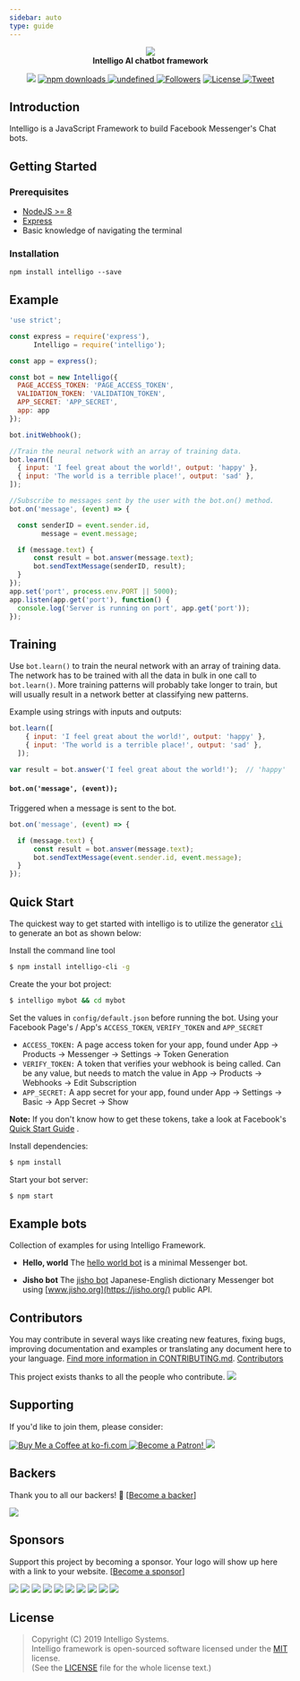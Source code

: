 ```yaml
---
sidebar: auto
type: guide
---
```


<p align="center">
	<img src="https://raw.githubusercontent.com/intelligo-systems/intelligo/master/.github/intelligo-logo.png"/>
<br>
	<b>Intelligo AI chatbot framework</b>
</p>
<p align="center">
    <a class="badge-align" href="https://www.codacy.com/app/tortuvshin/intelligo?utm_source=github.com&amp;utm_medium=referral&amp;utm_content=techstar-inc/intelligo&amp;utm_campaign=Badge_Grade"><img src="https://api.codacy.com/project/badge/Grade/c7f41b9927fe4d2a9b18e564e23294cc"/></a>
   <a href="https://www.npmjs.com/package/intelligo">
      <img alt="npm downloads" src="https://img.shields.io/npm/dt/intelligo.svg?style=flat-square">
    </a>
     <a href="https://www.npmjs.com/package/intelligo">
        <img alt="undefined" src="https://img.shields.io/npm/v/intelligo.svg?style=flat-square">
        </a>
    <a href="https://github.com/tortuvshin/">
        <img src="https://img.shields.io/github/followers/tortuvshin.svg?style=social&label=Follow"
            alt="Followers"></a>
    <a href="https://github.com/intelligo-systems/intelligo/blob/master/LICENSE">
            <img alt="License" src="https://img.shields.io/github/license/intelligo-systems/intelligo.svg?colorB=blue&style=flat-square">
           </a>
      <a href="https://twitter.com/intent/tweet?text=Wow:&url=https://github.com/intelligo-systems/intelligo">
     <img alt="Tweet" src="https://img.shields.io/twitter/url/http/shields.io.svg?style=social">
     </a>

</p>

## Introduction

Intelligo is a JavaScript Framework to build Facebook Messenger's Chat bots. 

## Getting Started

### Prerequisites

- [NodeJS >= 8](https://nodejs.org/)
- [Express](https://expressjs.com/)
- Basic knowledge of navigating the terminal

### Installation

```
npm install intelligo --save
```

## Example

```js
'use strict';

const express = require('express'),
      Intelligo = require('intelligo');

const app = express();

const bot = new Intelligo({
  PAGE_ACCESS_TOKEN: 'PAGE_ACCESS_TOKEN',
  VALIDATION_TOKEN: 'VALIDATION_TOKEN',
  APP_SECRET: 'APP_SECRET',
  app: app
});

bot.initWebhook();

//Train the neural network with an array of training data.
bot.learn([
  { input: 'I feel great about the world!', output: 'happy' },
  { input: 'The world is a terrible place!', output: 'sad' },
]);

//Subscribe to messages sent by the user with the bot.on() method.
bot.on('message', (event) => {

  const senderID = event.sender.id,
        message = event.message;

  if (message.text) {
      const result = bot.answer(message.text);
      bot.sendTextMessage(senderID, result);
  }
});
app.set('port', process.env.PORT || 5000);
app.listen(app.get('port'), function() {
  console.log('Server is running on port', app.get('port'));
});
```

## Training

Use `bot.learn()` to train the neural network with an array of training data. The network has to be trained with all the data in bulk in one call to `bot.learn()`. More training patterns will probably take longer to train, but will usually result in a network better at classifying new patterns.

Example using strings with inputs and outputs:

```js
bot.learn([
    { input: 'I feel great about the world!', output: 'happy' },
    { input: 'The world is a terrible place!', output: 'sad' },
  ]);

var result = bot.answer('I feel great about the world!');  // 'happy'
```

#### `bot.on('message', (event));`

Triggered when a message is sent to the bot.

```js
bot.on('message', (event) => {

  if (message.text) {
      const result = bot.answer(message.text);
      bot.sendTextMessage(event.sender.id, event.message);
  }
});
```

## Quick Start

The quickest way to get started with intelligo is to utilize the generator [`cli`](https://github.com/intelligo-systems/intelligo-cli) to generate an bot as shown below:

Install the command line tool

```bash
$ npm install intelligo-cli -g
```
Create the your bot project:

```bash
$ intelligo mybot && cd mybot
```

Set the values in `config/default.json` before running the bot. Using your Facebook Page's / App's `ACCESS_TOKEN`, `VERIFY_TOKEN` and `APP_SECRET`

- `ACCESS_TOKEN:` A page access token for your app, found under App -> Products -> Messenger -> Settings -> Token Generation
- `VERIFY_TOKEN:` A token that verifies your webhook is being called. Can be any value, but needs to match the value in App -> Products -> Webhooks -> Edit Subscription
- `APP_SECRET:` A app secret for your app, found under App -> Settings -> Basic -> App Secret -> Show

**Note:** If you don't know how to get these tokens, take a look at Facebook's [Quick Start Guide](https://developers.facebook.com/docs/messenger-platform/guides/quick-start) .

Install dependencies:

```bash
$ npm install
```

Start your bot server:

```bash
$ npm start
```
## Example bots

Collection of examples for using Intelligo Framework.

- **Hello, world** The [hello world bot](https://github.com/intelligo-systems/intelligo/blob/master/samples/hello-bot) is a minimal Messenger bot.

- **Jisho bot** The [jisho bot](https://github.com/intelligo-systems/intelligo/blob/master/samples/jisho-bot) Japanese-English dictionary Messenger bot using [www.jisho.org](https://jisho.org/) public API.


## Contributors

You may contribute in several ways like creating new features, fixing bugs, improving documentation and examples
or translating any document here to your language. [Find more information in CONTRIBUTING.md](CONTRIBUTING.md).
<a href="https://github.com/intelligo-systems/intelligo/graphs/contributors">Contributors</a>

This project exists thanks to all the people who contribute.
<a href="https://github.com/intelligo-systems/intelligo/contributors"><img src="https://opencollective.com/intelligo/contributors.svg?width=890&button=false" /></a>

## Supporting

If you'd like to join them, please consider:

 <a href='https://www.ko-fi.com/turtuvshin' target="_blank">
    <img src='https://az743702.vo.msecnd.net/cdn/kofi3.png?v=0'  alt='Buy Me a Coffee at ko-fi.com' />
 </a> 
 <a href='https://www.patreon.com/turtuvshin' target="_blank">
    <img src='https://c5.patreon.com/external/logo/become_a_patron_button@2x.png' alt='Become a Patron!' />
  </a>
 <a href="https://opencollective.com/intelligo/donate" target="_blank">
  <img src="https://opencollective.com/intelligo/donate/button@2x.png?color=blue"/>
</a>

## Backers

Thank you to all our backers! 🙏 [[Become a backer](https://opencollective.com/intelligo#backer)]

<a href="https://opencollective.com/intelligo#backers" target="_blank"><img src="https://opencollective.com/intelligo/backers.svg?width=890"></a>


## Sponsors

Support this project by becoming a sponsor. Your logo will show up here with a link to your website. [[Become a sponsor](https://opencollective.com/intelligo#sponsor)]

<a href="https://opencollective.com/intelligo/sponsor/0/website" target="_blank"><img src="https://opencollective.com/intelligo/sponsor/0/avatar.svg"></a>
<a href="https://opencollective.com/intelligo/sponsor/1/website" target="_blank"><img src="https://opencollective.com/intelligo/sponsor/1/avatar.svg"></a>
<a href="https://opencollective.com/intelligo/sponsor/2/website" target="_blank"><img src="https://opencollective.com/intelligo/sponsor/2/avatar.svg"></a>
<a href="https://opencollective.com/intelligo/sponsor/3/website" target="_blank"><img src="https://opencollective.com/intelligo/sponsor/3/avatar.svg"></a>
<a href="https://opencollective.com/intelligo/sponsor/4/website" target="_blank"><img src="https://opencollective.com/intelligo/sponsor/4/avatar.svg"></a>
<a href="https://opencollective.com/intelligo/sponsor/5/website" target="_blank"><img src="https://opencollective.com/intelligo/sponsor/5/avatar.svg"></a>
<a href="https://opencollective.com/intelligo/sponsor/6/website" target="_blank"><img src="https://opencollective.com/intelligo/sponsor/6/avatar.svg"></a>
<a href="https://opencollective.com/intelligo/sponsor/7/website" target="_blank"><img src="https://opencollective.com/intelligo/sponsor/7/avatar.svg"></a>
<a href="https://opencollective.com/intelligo/sponsor/8/website" target="_blank"><img src="https://opencollective.com/intelligo/sponsor/8/avatar.svg"></a>
<a href="https://opencollective.com/intelligo/sponsor/9/website" target="_blank"><img src="https://opencollective.com/intelligo/sponsor/9/avatar.svg"></a>



## License

> Copyright (C) 2019 Intelligo Systems.  
> Intelligo framework is open-sourced software licensed under the [MIT](https://opensource.org/licenses/MIT) license.  
> (See the [LICENSE](https://github.com/intelligo-systems/intelligo/blob/master/LICENSE) file for the whole license text.)
